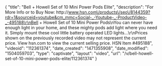 {
    "title": "Bell + Howell Set of 10 Mini Power Pods Elite",
    "description": "For More Info or to Buy Now: http:\/\/www.hsn.com\/products\/seo\/8144359?rdr=1&sourceid=youtube&cm_mmc=Social-_-Youtube-_-ProductVideo-_-495188\r\nBell + Howell Set of 10 Mini Power Pods\nYou can never have enough light in your home, and these mighty pods add light where you need it. Simply mount these cool little battery operated LED lights...\r\nPrices shown on the previously recorded video may not represent the current price.  View hsn.com to view the current selling price. HSN Item #495188",
    "videoid": "112361374",
    "date_created": "1471355908",
    "date_modified": "1504059703",
    "type": "captivate",
    "layout": "video",
    "url": "\/v\/bell-howell-set-of-10-mini-power-pods-elite\/112361374"
}